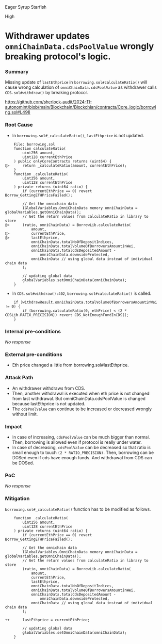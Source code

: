 Eager Syrup Starfish

High

# Withdrawer updates `omniChainData.cdsPoolValue` wrongly breaking protocol's logic.

### Summary

Missing update of `lastEthprice` in `borrowing.sol#calculateRatio()` will cause wrong calculation of `omniChainData.cdsPoolValue` as withdrawer calls `CDS.sol#withdraw()` by breaking protocol.

https://github.com/sherlock-audit/2024-11-autonomint/blob/main/Blockchain/Blockchian/contracts/Core_logic/borrowing.sol#L498

### Root Cause

- In `borrowing.sol#_calculateRatio()`, `lastEthprice` is not updated.
```solidity
    File: borrowing.sol
    function calculateRatio(
        uint256 amount,
        uint128 currentEthPrice
    ) public onlyCoreContracts returns (uint64) {
@>      return _calculateRatio(amount, currentEthPrice);
    }
    function _calculateRatio(
        uint256 amount,
        uint128 currentEthPrice
    ) private returns (uint64 ratio) {
        if (currentEthPrice == 0) revert Borrow_GettingETHPriceFailed();

        // Get the omnichain data
        IGlobalVariables.OmniChainData memory omniChainData = globalVariables.getOmniChainData();
        // Get the return values from calculateRatio in library to store
@>      (ratio, omniChainData) = BorrowLib.calculateRatio(
            amount,
@>          currentEthPrice,
@>          lastEthprice,
            omniChainData.totalNoOfDepositIndices,
            omniChainData.totalVolumeOfBorrowersAmountinWei,
            omniChainData.totalCdsDepositedAmount -
                omniChainData.downsideProtected,
            omniChainData // using global data instead of individual chain data
        );

        // updating global data
        globalVariables.setOmniChainData(omniChainData);
    }
```
- In `CDS.sol#withdraw():402`, `borrowing.sol#calculateRatio()` is called.
```solidity
    if (withdrawResult.omniChainData.totalVolumeOfBorrowersAmountinWei != 0) {
        if (borrowing.calculateRatio(0, ethPrice) < (2 * CDSLib.RATIO_PRECISION)) revert CDS_NotEnoughFundInCDS();
    }
```

### Internal pre-conditions

_No response_

### External pre-conditions

- Eth price changed a little from borrowing.sol#lastEthprice.


### Attack Path

- An withdrawer withdraws from CDS.
- Then, another withdrawal is executed when eth price is not changed from last withdrawal. But omniChainData.cdsPoolValue is changed because lastEthprice is not updated.
- The `cdsPoolValue` can continue to be increased or decreased wrongly without limit.


### Impact

- In case of increasing, `cdsPoolValue` can be much bigger than normal. Then, borrowing is allowed even if protocol is really under water.
- In case of decreasing, `cdsPoolValue` can be decreased so that ratio is small enough to touch `(2 * RATIO_PRECISION)`. Then, borrowing can be DOSed even if cds have enough funds. And withdrawal from CDS can be DOSed.


### PoC

_No response_

### Mitigation

`borrowing.sol#_calculateRatio()` function has to be modified as follows.
```solidity
    function _calculateRatio(
        uint256 amount,
        uint128 currentEthPrice
    ) private returns (uint64 ratio) {
        if (currentEthPrice == 0) revert Borrow_GettingETHPriceFailed();

        // Get the omnichain data
        IGlobalVariables.OmniChainData memory omniChainData = globalVariables.getOmniChainData();
        // Get the return values from calculateRatio in library to store
        (ratio, omniChainData) = BorrowLib.calculateRatio(
            amount,
            currentEthPrice,
            lastEthprice,
            omniChainData.totalNoOfDepositIndices,
            omniChainData.totalVolumeOfBorrowersAmountinWei,
            omniChainData.totalCdsDepositedAmount -
                omniChainData.downsideProtected,
            omniChainData // using global data instead of individual chain data
        );

++      lastEthprice = currentEthPrice;

        // updating global data
        globalVariables.setOmniChainData(omniChainData);
    }
```